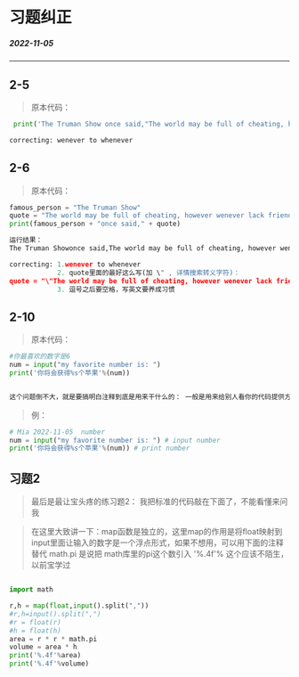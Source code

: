 
# 习题纠正
##### 2022-11-05
----

## 2-5

> 原本代码：

```python
 print('The Truman Show once said,"The world may be full of cheating, however wenever lack friends with a warm heart."')

correcting: wenever to whenever
```


## 2-6
> 原本代码：

```python
famous_person = "The Truman Show"
quote = "The world may be full of cheating, however wenever lack friends with a warm heart."
print(famous_person + "once said," + quote)

```
```python
运行结果：
The Truman Showonce said,The world may be full of cheating, however wenever lack friends with a warm heart.

correcting: 1.wenever to whenever  
            2. quote里面的最好这么写(加 \" , 详情搜索转义字符)：
quote = "\"The world may be full of cheating, however wenever lack friends with a warm heart.\""
            3. 逗号之后要空格，写英文要养成习惯
```

## 2-10

> 原本代码：

```python
#你最喜欢的数字是6
num = input("my favorite number is: ")
print('你将会获得%s个苹果'%(num))

```
```python

这个问题倒不大，就是要搞明白注释到底是用来干什么的： 一般是用来给别人看你的代码提供方便，说明每一步你都在干什么；或者作为title 标明代码的时间，作者，作用等信息
```
>例：

```python
# Mia 2022-11-05  number
num = input("my favorite number is: ") # input number
print('你将会获得%s个苹果'%(num)) # print number

```
## 习题2

>最后是最让宝头疼的练习题2：
>我把标准的代码敲在下面了，不能看懂来问我

> 在这里大致讲一下：map函数是独立的，这里map的作用是将float映射到input里面让输入的数字是一个浮点形式，如果不想用，可以用下面的注释替代
> math.pi 是说把 math库里的pi这个数引入
> '%.4f'% 这个应该不陌生，以前宝学过
```python

import math 

r,h = map(float,input().split(","))
#r,h=input().split(",")
#r = float(r)
#h = float(h)
area = r * r * math.pi
volume = area * h
print('%.4f'%area)
print('%.4f'%volume)


```